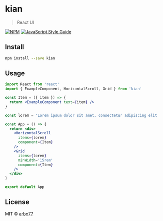 # kian

> React UI

[![NPM](https://img.shields.io/npm/v/kian.svg)](https://www.npmjs.com/package/kian) [![JavaScript Style Guide](https://img.shields.io/badge/code_style-standard-brightgreen.svg)](https://standardjs.com)

## Install

```bash
npm install --save kian
```

## Usage

```jsx
import React from 'react'
import { ExampleComponent, HorizontalScroll, Grid } from 'kian'

const Item = ({ item }) => {
  return <ExampleComponent text={item} />
}

const lorem = "Lorem ipsum dolor sit amet, consectetur adipiscing elit, sed do eiusmod tempor incididunt ut labore et dolore magna aliqua. Ut enim ad minim veniam, quis nostrud exercitation ullamco laboris nisi ut aliquip ex ea commodo consequat. Duis aute irure dolor in reprehenderit in voluptate velit esse cillum dolore eu fugiat nulla pariatur. Excepteur sint occaecat cupidatat non proident, sunt in culpa qui officia deserunt mollit anim id est laborum.".split(' ');

const App = () => {
  return <div>
    <HorizontalScroll
      items={lorem}
      component={Item}
    />
    <Grid
      items={lorem}
      minWidth='15rem'
      component={Item}
    />
  </div>
}

export default App

```

## License

MIT © [arbo77](https://github.com/arbo77)
